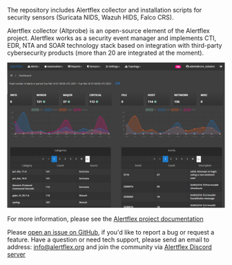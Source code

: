 The repository includes Alertflex collector and installation scripts for security sensors (Suricata NIDS, Wazuh HIDS, Falco CRS). 

Alertflex collector (Altprobe) is an open-source element of the Alertflex project. Alertflex works as a security event manager and implements CTI, EDR, NTA and SOAR technology stack based on integration with third-party cybersecurity products (more than 20 are integrated at the moment).

![](https://github.com/alertflex/altprobe/blob/master/img/dashboard.png)

For more information, please see the [Alertflex project documentation](https://alertflex.org/doc/index.html)

Please [open an issue on GitHub](https://github.com/alertflex/altprobe/issues), if you'd like to report a bug or request a feature. 
Have a question or need tech support, please send an email to address: info@alertflex.org
and join the community via [Alertflex Discord server](https://discord.gg/wDSz7rDMWv)

